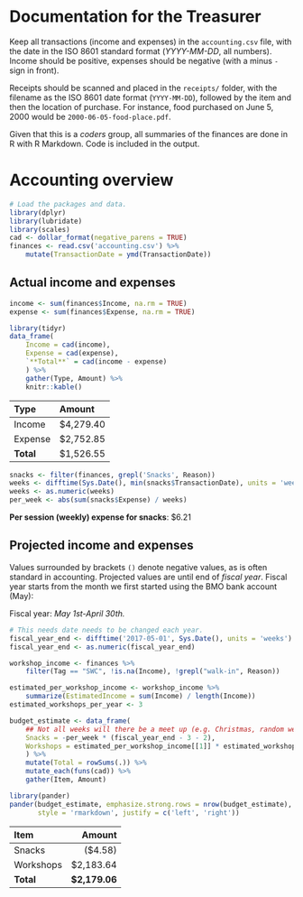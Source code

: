 
Documentation for the Treasurer
===============================

Keep all transactions (income and expenses) in the `accounting.csv` file, with the date in the ISO 8601 standard format (*YYYY-MM-DD*, all numbers). Income should be positive, expenses should be negative (with a minus `-` sign in front).

Receipts should be scanned and placed in the `receipts/` folder, with the filename as the ISO 8601 date format (`YYYY-MM-DD`), followed by the item and then the location of purchase. For instance, food purchased on June 5, 2000 would be `2000-06-05-food-place.pdf`.

Given that this is a *coders* group, all summaries of the finances are done in R with R Markdown. Code is included in the output.

Accounting overview
===================

``` r
# Load the packages and data.
library(dplyr)
library(lubridate)
library(scales)
cad <- dollar_format(negative_parens = TRUE)
finances <- read.csv('accounting.csv') %>% 
    mutate(TransactionDate = ymd(TransactionDate))
```

Actual income and expenses
--------------------------

``` r
income <- sum(finances$Income, na.rm = TRUE)
expense <- sum(finances$Expense, na.rm = TRUE)

library(tidyr)
data_frame(
    Income = cad(income),
    Expense = cad(expense),
    `**Total**` = cad(income - expense)
    ) %>%
    gather(Type, Amount) %>%
    knitr::kable()
```

| Type      | Amount    |
|:----------|:----------|
| Income    | $4,279.40 |
| Expense   | $2,752.85 |
| **Total** | $1,526.55 |

``` r
snacks <- filter(finances, grepl('Snacks', Reason)) 
weeks <- difftime(Sys.Date(), min(snacks$TransactionDate), units = 'weeks')
weeks <- as.numeric(weeks)
per_week <- abs(sum(snacks$Expense) / weeks)
```

**Per session (weekly) expense for snacks**: $6.21

Projected income and expenses
-----------------------------

Values surrounded by brackets `()` denote negative values, as is often standard in accounting. Projected values are until end of *fiscal year*. Fiscal year starts from the month we first started using the BMO bank account (May):

Fiscal year: *May 1st-April 30th.*

``` r
# This needs date needs to be changed each year.
fiscal_year_end <- difftime('2017-05-01', Sys.Date(), units = 'weeks')
fiscal_year_end <- as.numeric(fiscal_year_end)

workshop_income <- finances %>% 
    filter(Tag == "SWC", !is.na(Income), !grepl("walk-in", Reason))

estimated_per_workshop_income <- workshop_income %>% 
    summarize(EstimatedIncome = sum(Income) / length(Income))
estimated_workshops_per_year <- 3

budget_estimate <- data_frame(
    ## Not all weeks will there be a meet up (e.g. Christmas, random weeks).
    Snacks = -per_week * (fiscal_year_end - 3 - 2),
    Workshops = estimated_per_workshop_income[[1]] * estimated_workshops_per_year
    ) %>% 
    mutate(Total = rowSums(.)) %>%
    mutate_each(funs(cad)) %>% 
    gather(Item, Amount)

library(pander)
pander(budget_estimate, emphasize.strong.rows = nrow(budget_estimate), 
       style = 'rmarkdown', justify = c('left', 'right'))
```

| Item      |         Amount|
|:----------|--------------:|
| Snacks    |        ($4.58)|
| Workshops |      $2,183.64|
| **Total** |  **$2,179.06**|
